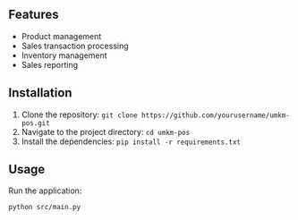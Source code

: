 ## Features
- Product management
- Sales transaction processing
- Inventory management
- Sales reporting

## Installation
1. Clone the repository: `git clone https://github.com/yourusername/umkm-pos.git`
2. Navigate to the project directory: `cd umkm-pos`
3. Install the dependencies: `pip install -r requirements.txt`

## Usage
Run the application:
```bash
python src/main.py

